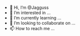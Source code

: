 - 👋 Hi, I’m @Jagguss
- 👀 I’m interested in ...
- 🌱 I’m currently learning ...
- 💞️ I’m looking to collaborate on ...
- 📫 How to reach me ...

<!---
Jagguss/Jagguss is a ✨ special ✨ repository because its `README.md` (this file) appears on your GitHub profile.
You can click the Preview link to take a look at your changes.
--->
